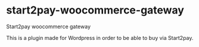 # start2pay-woocommerce-gateway
Start2pay woocommerce gateway

This is a plugin made for Wordpress in order to be able to buy via Start2pay.
